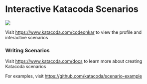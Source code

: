 # Interactive Katacoda Scenarios

[![](http://shields.katacoda.com/katacoda/codeonkar/count.svg)](https://www.katacoda.com/codeonkar "Get your profile on Katacoda.com")

Visit https://www.katacoda.com/codeonkar to view the profile and interactive scenarios

### Writing Scenarios
Visit https://www.katacoda.com/docs to learn more about creating Katacoda scenarios

For examples, visit https://github.com/katacoda/scenario-example
